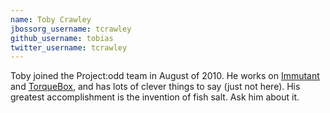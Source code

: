 ```yaml
---
name: Toby Crawley
jbossorg_username: tcrawley
github_username: tobias
twitter_username: tcrawley
---
```


Toby joined the Project:odd team in August of 2010. He works on
[Immutant](http://immutant.org) and [TorqueBox](http://torquebox.org),
and has lots of clever things to say (just not here). His greatest
accomplishment is the invention of fish salt. Ask him about it.
